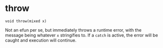 # throw

`void throw(mixed x)`

Not an efun per se, but immediately throws a runtime error, with the message being
whatever `x` stringifies to. If a `catch` is active, the error will be caught and
execution will continue.
